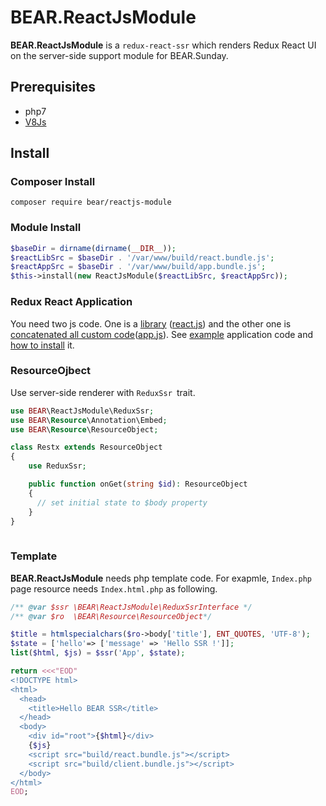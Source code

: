 # BEAR.ReactJsModule

**BEAR.ReactJsModule** is a `redux-react-ssr` which renders Redux React UI on the server-side support module for BEAR.Sunday.


## Prerequisites

 * php7
 * [V8Js](http://php.net/v8js)

## Install

### Composer Install

```
composer require bear/reactjs-module
```

### Module Install

```php
$baseDir = dirname(dirname(__DIR__));
$reactLibSrc = $baseDir . '/var/www/build/react.bundle.js';
$reactAppSrc = $baseDir . '/var/www/build/app.bundle.js';
$this->install(new ReactJsModule($reactLibSrc, $reactAppSrc));
```

### Redux React Application

You need two js code. One is a [library](https://github.com/koriym/Koriym.ReduxReactSsr/blob/master/example/webpack.config.js#L7) ([react.js](https://github.com/koriym/Koriym.ReduxReactSsr/blob/master/example/common/react.js)) and the other one is [concatenated all custom code](https://github.com/koriym/Koriym.ReduxReactSsr/blob/master/example/webpack.config.js#L8)([app.js](https://github.com/koriym/Koriym.ReduxReactSsr/blob/master/example/common/app.js)). See [example](https://github.com/koriym/Koriym.ReduxReactSsr/tree/master/example) application code and [how to install](https://github.com/koriym/Koriym.ReduxReactSsr#run-example) it.

### ResourceOjbect

Use server-side renderer with `ReduxSsr `trait.

```php
use BEAR\ReactJsModule\ReduxSsr;
use BEAR\Resource\Annotation\Embed;
use BEAR\Resource\ResourceObject;

class Restx extends ResourceObject
{
    use ReduxSsr;

    public function onGet(string $id): ResourceObject
    {
      // set initial state to $body property
    }
}
    
```

### Template

**BEAR.ReactJsModule** needs php template code. For exapmle, `Index.php` page resource needs `Index.html.php` as following.

```php
/** @var $ssr \BEAR\ReactJsModule\ReduxSsrInterface */
/** @var $ro  \BEAR\Resource\ResourceObject*/

$title = htmlspecialchars($ro->body['title'], ENT_QUOTES, 'UTF-8');
$state = ['hello'=> ['message' => 'Hello SSR !']];
list($html, $js) = $ssr('App', $state);

return <<<"EOD"
<!DOCTYPE html>
<html>
  <head>
    <title>Hello BEAR SSR</title>
  </head>
  <body>
    <div id="root">{$html}</div>
    {$js}
    <script src="build/react.bundle.js"></script>
    <script src="build/client.bundle.js"></script>
  </body>
</html>
EOD;
```
